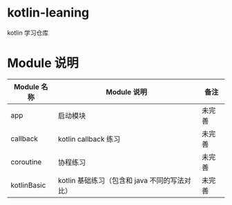 # kotlin-leaning
kotlin 学习仓库

# Module 说明
| Module 名称 | Module 说明                                   | 备注   |
| ----------- | --------------------------------------------- | ------ |
| app         | 启动模块                                      | 未完善 |
| callback    | kotlin callback 练习                          | 未完善 |
| coroutine   | 协程练习                                      | 未完善 |
| kotlinBasic | kotlin 基础练习（包含和 java 不同的写法对比） | 未完善 |
